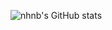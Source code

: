![nhnb's GitHub stats](https://github-readme-stats.vercel.app/api?username=nhnb&show_icons=true&include_all_commits=true)
